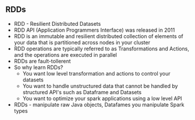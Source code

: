 ## RDDs
- RDD - Resilient Distributed Datasets
- RDD API (Application Programmers Interface) was released in 2011
- RDD is an immutable and resilient distributed collection of elements of your data that is partitioned across nodes in your cluster
- RDD operations are typically referred to as Transformations and Actions, and the operations are executed in parallel
- RDDs are fault-tollerent
- So why learn RDDs?
    - You want low level transformation and actions to control your datasets
    - You want to handle unstructured data that cannot be handled by structured API's such as Dataframe and Datasets
    - You want to optimize your spark applications using a low level API
- RDDs - manipulate raw Java objects, Datafames you manipulate Spark types